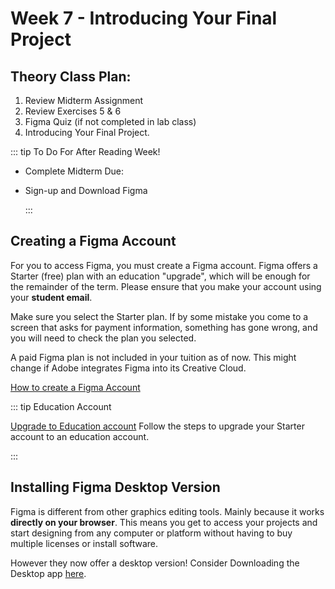 # Week 7 - Introducing Your Final Project

## Theory Class Plan:

1. Review Midterm Assignment
2. Review Exercises 5 & 6
3. Figma Quiz (if not completed in lab class)
4. Introducing Your Final Project.

::: tip To Do For After Reading Week!

- Complete Midterm Due:
  <Badge text="Section 300: Tuesday October 31st @3:00pm" />
  <Badge type="error" text="Section 310: Monday October 30th @4:00pm" />

- Sign-up and Download Figma

  :::

## Creating a Figma Account

For you to access Figma, you must create a Figma account. Figma offers a Starter (free) plan with an education "upgrade", which will be enough for the remainder of the term. Please ensure that you make your account using your **student email**.

Make sure you select the Starter plan. If by some mistake you come to a screen that asks for payment information, something has gone wrong, and you will need to check the plan you selected.

A paid Figma plan is not included in your tuition as of now. This might change if Adobe integrates Figma into its Creative Cloud.

[How to create a Figma Account](https://help.figma.com/hc/en-us/articles/360039811114-Create-a-Figma-account)

::: tip Education Account

[Upgrade to Education account](https://www.figma.com/education/)
Follow the steps to upgrade your Starter account to an education account.

:::

## Installing Figma Desktop Version

Figma is different from other graphics editing tools. Mainly because it works **directly on your browser**. This means you get to access your projects and start designing from any computer or platform without having to buy multiple licenses or install software.

However they now offer a desktop version! Consider Downloading the Desktop app [here](https://www.figma.com/downloads/).
